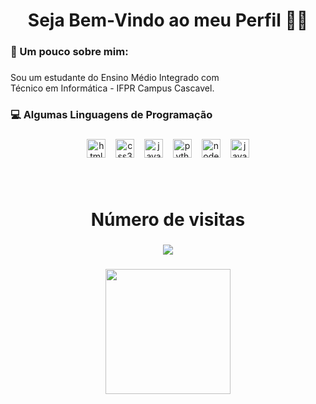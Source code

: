 <h1 align="center">Seja Bem-Vindo ao meu Perfil 👋🏽</h1>

###

<h3 align="left">🥇  Um pouco sobre mim:</h3>

###

<p align="left">Sou um estudante do Ensino Médio Integrado com <br>Técnico em Informática - IFPR Campus Cascavel.</p>

###

<h3 align="left">💻 Algumas Linguagens de Programação</h3>

###

<div align="center">
  <img src="https://cdn.jsdelivr.net/gh/devicons/devicon/icons/html5/html5-original.svg" height="30" alt="html5 logo"  />
  <img width="8" />
  <img src="https://cdn.jsdelivr.net/gh/devicons/devicon/icons/css3/css3-original.svg" height="30" alt="css3 logo"  />
  <img width="8" />
  <img src="https://cdn.jsdelivr.net/gh/devicons/devicon/icons/javascript/javascript-original.svg" height="30" alt="javascript logo"  />
  <img width="8" />
  <img src="https://cdn.jsdelivr.net/gh/devicons/devicon/icons/python/python-original.svg" height="30" alt="python logo"  />
  <img width="8" />
  <img src="https://cdn.jsdelivr.net/gh/devicons/devicon/icons/nodejs/nodejs-original.svg" height="30" alt="nodejs logo"  />
  <img width="8" />
  <img src="https://cdn.jsdelivr.net/gh/devicons/devicon/icons/java/java-original.svg" height="30" alt="java logo"  />
</div>

###

<br clear="both">

<h1 align="center">Número de visitas</h1>

###

<div align="center">
  <img src="https://profile-counter.glitch.me/DAlzinpro/count.svg?"  />
</div>

###

<div align="center">
  <img height="200" src="https://i.giphy.com/media/v1.Y2lkPTc5MGI3NjExeW14cDJyN3dnYnh0dzFodHVwb2JlcXd5YzU4OGZrcjNkZmx4eGgyMyZlcD12MV9pbnRlcm5hbF9naWZfYnlfaWQmY3Q9Zw/NytMLKyiaIh6VH9SPm/giphy.gif"  />
</div>

###
